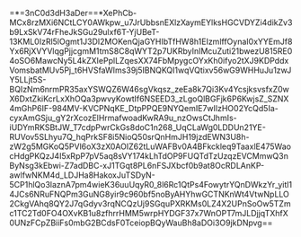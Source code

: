 =*=3nC0d3dH3aDer==*XePhCb-MCx8rzMXi6NCtLCY0AWkpw_u7JrUbbsnEXlzXaymEYlksHGCVDYZi4dikZv3b9LxSkV74rFheJkSGu29ulxf6T-YjUBeT-13KML0IzRl5lOgmt1J3DI2MOKenQjaGYHIbTfHW8h1EIzmlffOynaI0xYYEmJf8Yx6RjXVYVlqgPjjcgmM1tmS8C8qWYT2p7UKRbyInIMcuZuti21bwezU815RE04oSO6MawcNy5L4kZXIePplLZqesXX74FbMpygcOYxKh0ifyo2tXJ9KDPddxVomsbatMUv5Pj_t6HVSfaWIms39j5IBNQKQI1wqVQtixv56wG9WHHuJu1zwJY5LLjt5S-BQIzNm6nrmPR35axYSWQZ6W46sgVkqsz_zeEa8k7Qi3Kv4YcsjksvsfxZ0wX6DxtZkiKcrLxXhOQa3pwvyKowtIf6NSEED3_zLgoQlBGFjk6P6KwjsZ_SZNX4mGhP6IF-984MV-KVCPNqKE_DtpPPQE9NYQemIE7wIlzHO02YcQd5Ia-cyxAmGSju_gY2rXcozElHrmafwoadKwRA9u_nzOwsCtJhmIs-iUDYmRKSBtJW_T7cdpPwrCkGs8doC1n268_UqCLaWg0LDDUn21YE-RUVov5SLhyu7Q_hqPrkSF8i5NioQ50srQnHmJH19jzdEWN3U8h-zW2g5MGKoQ5PVl6oX3zX0AOIZ62tLuWAFBv0A4BFkckleq9TaaxlE475WaocHdgPKQzJ4I5xRpP7pV5aq8sVY174kLhTdOP9FUQTdTzUzqzEVCMmwQ3nByNsg3kEbwi-Z7adDBC-xJ1TGqt8PL6nFSJXbcf0b9at8OcRDLAnKP-awlfwNKM4d_LDJHa8HakoxJuTSDyN-5CP1hlQo3laznA7pm4wieK36uuUqyR0_8l6Rc1QtPs4FowytrYQnDWkzYr_yitl14JCs6NRuFNQPm3GuNG8yir9c960bf5noByAHYhwGCTNKnWt4VtwNpLLO2CkgVAhq8QY2J7qGdyv3rqNCQzUj9SGquPXRKMs0LZ4X2UPnSoOw5TZmc1TC2Td0FO4OXvKB1u8zfhrrHMM5wrpHYDGF37x7WnOPT7mJLDjjqTXhfX0UNzFCpZBiiFs0mbG2BCdsF0TceiopBQyWauBh8aDOi3O9jkDNpvg==